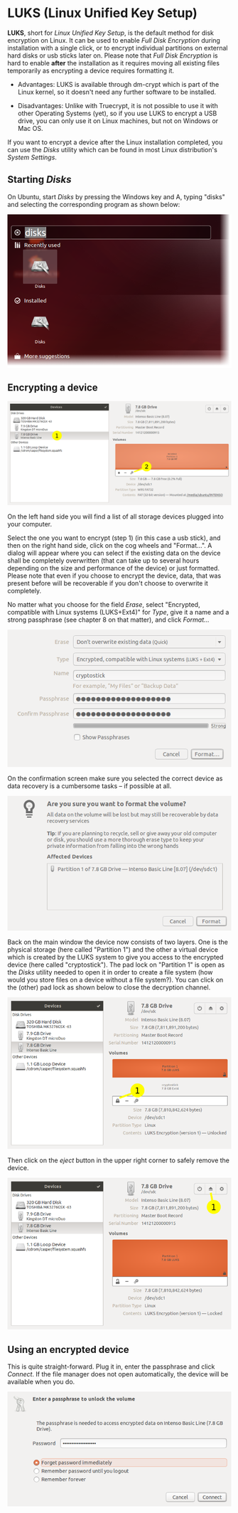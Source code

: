 LUKS (Linux Unified Key Setup)
==========

 **LUKS**, short for *Linux Unified Key Setup*, is the default method for disk encryption on Linux. It can be used to enable *Full Disk Encryption* during installation with a single click, or to encrypt individual partitions on external hard disks or usb sticks later on. Please note that *Full Disk Encryption* is hard to enable **after** the installation as it requires moving all existing files temporarily as encrypting a device requires formatting it.

 * Advantages: LUKS is available through dm-crypt which is part of the Linux kernel, so it doesn't need any further software to be installed.

 * Disadvantages: Unlike with Truecrypt, it is not possible to use it with other Operating Systems (yet), so if you use LUKS to encrypt a USB drive, you can only use it on Linux machines, but not on Windows or Mac OS.


If you want to encrypt a device after the Linux installation completed, you can use the *Disks* utility which can be found in most Linux distribution's *System Settings*.

## Starting *Disks*

On Ubuntu, start *Disks* by pressing the Windows key and A, typing "disks" and selecting the corresponding program as shown below:

![Launching Disks](disks_000_launch.png)

## Encrypting a device

![Disks main window](disks_001_with_steps.png)

On the left hand side you will find a list of all storage devices plugged into your computer.

Select the one you want to encrypt (step 1) (in this case a usb stick), and then on the right hand side, click on the cog wheels and "Format…". A dialog will appear where you can select if the existing data on the device shall be completely overwritten (that can take up to several hours depending on the size and performance of the device) or just formatted. Please note that even if you choose to encrypt the device, data, that was present before will be recoverable if you don't choose to overwrite it completely.

No matter what you choose for the field *Erase*, select "Encrypted, compatible with Linux systems (LUKS+Ext4)" for *Type*, give it a name and a strong passphrase (see chapter 8 on that matter), and click *Format…*

!["Format..." dialog](disks_003_formatencryptedfilledout.png)

On the confirmation screen make sure you selected the correct device as data recovery is a cumbersome tasks – if possible at all.

![Confirmation step](disks_004_formatconfirmation.png)

Back on the main window the device now consists of two layers. One is the physical storage (here called "Partition 1") and the other a virtual device which is created by the LUKS system to give you access to the encrypted device (here called "cryptostick"). The pad lock on "Partition 1" is open as the *Disks* utility needed to open it in order to create a file system (how would you store files on a device without a file system?). You can click on the (other) pad lock as shown below to close the decryption channel.

![Lock the LUKS device](disks_005_with_steps.png)

Then click on the *eject* button in the upper right corner to safely remove the device.

![Eject the LUKS device](disks_006_with_steps.png)


## Using an encrypted device

This is quite straight-forward. Plug it in, enter the passphrase and click *Connect*. If the file manager does not open automatically, the device will be available when you do.

![Eject the LUKS device](disks_007_passphrase_prompt.png)

